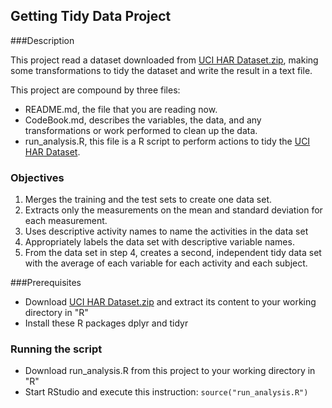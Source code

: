 ## Getting Tidy Data Project

###Description

This project read a dataset downloaded from [UCI HAR Dataset.zip](https://d396qusza40orc.cloudfront.net/getdata%2Fprojectfiles%2FUCI%20HAR%20Dataset.zip), making some transformations to tidy the dataset and write the result in a text file.

This project are compound by three files:
  * README.md, the file that you are reading now.
  * CodeBook.md, describes the variables, the data, and any transformations or work performed to clean up the data.
  * run_analysis.R, this file is a R script to perform actions to tidy the [UCI HAR Dataset](https://d396qusza40orc.cloudfront.net/getdata%2Fprojectfiles%2FUCI%20HAR%20Dataset.zip).

### Objectives

1. Merges the training and the test sets to create one data set.
2. Extracts only the measurements on the mean and standard deviation for each measurement.
3. Uses descriptive activity names to name the activities in the data set
4. Appropriately labels the data set with descriptive variable names.
5. From the data set in step 4, creates a second, independent tidy data set with the average of each variable for each activity and each subject.

###Prerequisites

* Download [UCI HAR Dataset.zip](https://d396qusza40orc.cloudfront.net/getdata%2Fprojectfiles%2FUCI%20HAR%20Dataset.zip) and extract its content to your working directory in "R"
* Install these R packages dplyr and tidyr

### Running the script

* Download run_analysis.R from this project to your working directory in "R"
* Start RStudio and execute this instruction: `source("run_analysis.R")`

